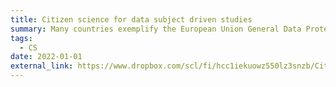 ```yaml
---
title: Citizen science for data subject driven studies
summary: Many countries exemplify the European Union General Data Protection Regulation (GDPR) and legislated data protection and privacy laws. Some of these laws created rights for individuals (data subjects). Researchers use these rights as a methodology for data collection. I am currently working on my PhD research, which focuses on developing a scalable citizen science framework using a user-centered approach and UX design techniques for researchers who utilise data subject rights for data collection. This interdisciplinary project involves engaging stakeholders such as policymakers, data controllers, lawyers, researchers, and public members to streamline the exercise of data subject rights for non-experts in compliance with data protection regulations. (Authors; Adamu Adamu Habu (main researcher), Tristan Henderson (1st supervisor), and Loraine Clarke (2ndsupervisor) Photo credit; Google)
tags:
  - CS
date: 2022-01-01
external_link: https://www.dropbox.com/scl/fi/hcc1iekuowz550lz3snzb/Citizen-science-project.pdf?rlkey=ff5d0vzgpg1gamu2pf59gay9i&st=u8eo8w0t&dl=0
---
```

